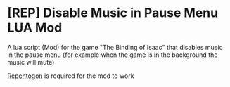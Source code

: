 # [REP] Disable Music in Pause Menu LUA Mod

A lua script (Mod) for the game "The Binding of Isaac" that disables music in the pause menu (for example when the game is in the background the music will mute)

[Repentogon](https://repentogon.com/) is required for the mod to work
